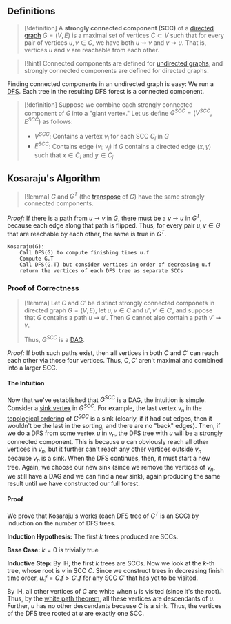 ## Definitions

>[!definition]
>A **strongly connected component (SCC)** of a [directed graph](Graph%20Traversals.md) $G=(V, E)$ is a maximal set of vertices $C\subset V$ such that for every pair of vertices $u, v\in C$, we have both $u\rightsquigarrow v$ and $v\rightsquigarrow u$. That is, vertices $u$ and $v$ are reachable from each other.

>[!hint]
>Connected components are defined for [undirected graphs](Graph%20Traversals.md), and strongly connected components are defined for directed graphs.

Finding connected components in an undirected graph is easy: We run a [DFS](Graph%20Traversals.md#Depth-First%20Search%20(DFS)). Each tree in the resulting DFS forest is a connected component.

>[!definition]
>Suppose we combine each strongly connected component of $G$ into a "giant vertex." Let us define $G^{SCC}=(V^{SCC},E^{SCC})$ as follows:
>- $V^{SCC}$: Contains a vertex $v_i$ for each SCC $C_i$ in $G$
>- $E^{SCC}$: Contains edge $(v_i, v_j)$ if $G$ contains a directed edge $(x, y)$ such that $x\in C_i$ and $y\in C_j$

## Kosaraju's Algorithm

>[!lemma]
>$G$ and $G^T$ (the [transpose](Computer%20Science.md#Graph%20Theory#Graph%20Transpose) of $G$) have the same strongly connected components.

*Proof:* If there is a path from $u\rightsquigarrow v$ in $G$, there must be a $v \rightsquigarrow u$ in $G^T$, because each edge along that path is flipped. Thus, for every pair $u, v\in G$ that are reachable by each other, the same is true in $G^T$. 

```
Kosaraju(G):
	Call DFS(G) to compute finishing times u.f
	Compute G.T
	Call DFS(G.T) but consider vertices in order of decreasing u.f
	return the vertices of each DFS tree as separate SCCs
```

### Proof of Correctness

>[!lemma]
>Let $C$ and $C'$ be distinct strongly connected componets in directed graph $G=(V, E)$, let $u, v\in C$ and $u', v' \in C'$, and suppose that $G$ contains a path $u \rightsquigarrow u'$. Then $G$ cannot also contain a path $v' \rightsquigarrow v$. 
>
>Thus, $G^{SCC}$ is a [DAG](Directed%20Acyclic%20Graphs%20(DAGs).md).

*Proof:* If both such paths exist, then all vertices in both $C$ and $C'$ can reach each other via those four vertices. Thus, $C, C'$ aren't maximal and combined into a larger SCC.

#### The Intuition

Now that we've established that $G^{SCC}$ is a DAG, the intuition is simple. Consider a [sink vertex](Computer%20Science.md#Graph%20Theory#Sink%20Vertex) in $G^{SCC}$. For example, the last vertex $v_n$ in the [topological ordering](Directed%20Acyclic%20Graphs%20(DAGs).md#Topological%20Ordering) of $G^{SCC}$ is a sink (clearly, if it had out edges, then it wouldn't be the last in the sorting, and there are no "back" edges). Then, if we do a DFS from some vertex $u$ in $v_n$, the DFS tree with $u$ will be a strongly connected component. This is because $u$ can obviously reach all other vertices in $v_n$, but it further can't reach any other vertices outside $v_n$ because $v_n$ is a sink. When the DFS continues, then, it must start a new tree. Again, we choose our new sink (since we remove the vertices of $v_n$, we still have a DAG and we can find a new sink), again producing the same result until we have constructed our full forest. 

#### Proof

We prove that Kosaraju's works (each DFS tree of $G^T$ is an SCC) by induction on the number of DFS trees.

**Induction Hypothesis:** The first $k$ trees produced are SCCs.

**Base Case:** $k=0$ is trivially true

**Inductive Step:** By IH, the first $k$ trees are SCCs. Now we look at the $k$-th tree, whose root is $v$ in SCC $C$. Since we construct trees in decreasing finish time order, $u.f=C.f > C'.f$ for any SCC $C'$ that has yet to be visited. 

By IH, all other vertices of $C$ are white when $u$ is visited (since it's the root). Thus, by the [white path theorem](Graph%20Traversals.md#Depth-First%20Search%20(DFS)#White%20Path%20Theorem%20(WPT)), all these vertices are descendants of $u$. Further, $u$ has no other descendants because $C$ is a sink. Thus, the vertices of the DFS tree rooted at $u$ are exactly one SCC.